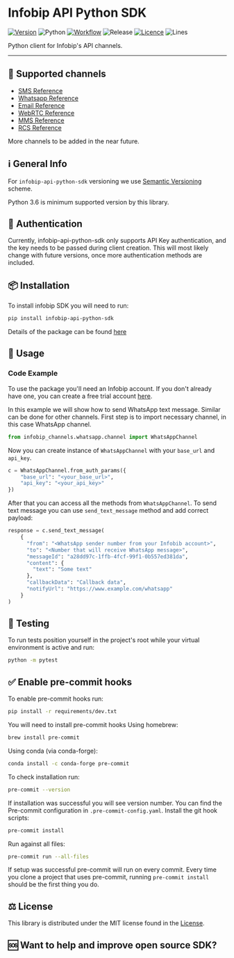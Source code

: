 # Infobip API Python SDK

[![Version](https://img.shields.io/pypi/v/infobip-api-python-sdk)](https://pypi.org/project/infobip-api-python-sdk/)
![Python](https://img.shields.io/pypi/pyversions/infobip-api-python-sdk)
[![Workflow](https://img.shields.io/github/workflow/status/infobip-community/infobip-api-python-sdk/Python%20package)](https://github.com/infobip-community/infobip-api-python-sdk/actions/workflows/python-package.yml)
![Release](https://img.shields.io/github/release-date/infobip-community/infobip-api-python-sdk)
[![Licence](https://img.shields.io/github/license/infobip-community/infobip-api-python-sdk)](LICENSE)
![Lines](https://img.shields.io/tokei/lines/github/infobip-community/infobip-api-python-sdk)

Python client for Infobip's  API channels.

---

## 📡 Supported channels
- [SMS Reference](https://www.infobip.com/docs/api#channels/sms)
- [Whatsapp Reference](https://www.infobip.com/docs/api#channels/whatsapp)
- [Email Reference](https://www.infobip.com/docs/api#channels/email)
- [WebRTC Reference](https://www.infobip.com/docs/api#channels/webrtc/)
- [MMS Reference](https://www.infobip.com/docs/api#channels/mms)
- [RCS Reference](https://www.infobip.com/docs/api#channels/rcs)

More channels to be added in the near future.

## ℹ️ General Info

For `infobip-api-python-sdk` versioning we use
[Semantic Versioning](https://semver.org) scheme.

Python 3.6 is minimum supported version by this library.

## 🔐 Authentication

Currently, infobip-api-python-sdk only supports API Key authentication,
and the key needs to be passed during client creation.
This will most likely change with future versions,
once more authentication methods are included.

## 📦 Installation
To install infobip SDK you will need to run:

```bash
pip install infobip-api-python-sdk
```

Details of the package can be found
[here](https://pypi.org/project/infobip-api-python-sdk/)

## 🚀 Usage

### Code Example
To use the package you'll need an Infobip account.
If you don't already have one, you can create a free trial account
[here](https://www.infobip.com/signup).

In this example we will show how to send WhatsApp text message.
Similar can be done for other channels.
First step is to import necessary channel, in this case WhatsApp channel.

```python
from infobip_channels.whatsapp.channel import WhatsAppChannel
```

Now you can create instance of `WhatsAppChannel` with your `base_url` and `api_key`.

```python
c = WhatsAppChannel.from_auth_params({
    "base_url": "<your_base_url>",
    "api_key": "<your_api_key>"
})
```
After that you can access all the methods from `WhatsAppChannel`.
To send text message you can use `send_text_message` method and add correct payload:
```python
response = c.send_text_message(
    {
      "from": "<WhatsApp sender number from your Infobib account>",
      "to": "<Number that will receive WhatsApp message>",
      "messageId": "a28dd97c-1ffb-4fcf-99f1-0b557ed381da",
      "content": {
        "text": "Some text"
      },
      "callbackData": "Callback data",
      "notifyUrl": "https://www.example.com/whatsapp"
    }
)
```
## 🧪 Testing
To run tests position yourself in the project's root while your virtual environment
is active and run:
```bash
python -m pytest
```

## ✅ Enable pre-commit hooks
To enable pre-commit hooks run:
```bash
pip install -r requirements/dev.txt
```
You will need to install pre-commit hooks
Using homebrew:
```bash
brew install pre-commit
```
Using conda (via conda-forge):
```bash
conda install -c conda-forge pre-commit
```
To check installation run:
```bash
pre-commit --version
```
If installation was successful you will see version number.
You can find the Pre-commit configuration in `.pre-commit-config.yaml`.
Install the git hook scripts:
```bash
pre-commit install
```
Run against all files:
```bash
pre-commit run --all-files
```
If setup was successful pre-commit will run on every commit.
Every time you clone a project that uses pre-commit, running `pre-commit install`
should be the first thing you do.

## ⚖️ License

This library is distributed under the MIT license found in the [License](LICENSE).

## 🆘 Want to help and improve open source SDK?